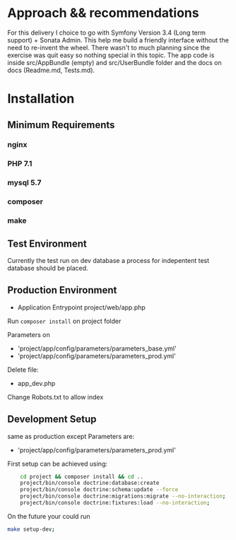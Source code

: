 # Approach && recommendations

For this delivery I choice to go with Symfony Version 3.4 (Long term support) + Sonata Admin. This help me build a friendly interface without the need to re-invent the wheel.
There wasn't to much planning since the exercise was quit easy so nothing special in this topic. The app code is inside src/AppBundle (empty) and src/UserBundle folder and the docs on docs (Readme.md, Tests.md).

# Installation

## Minimum Requirements
### nginx
### PHP 7.1
### mysql 5.7
### composer
### make

## Test Environment
Currently the test run on dev database a process for indepentent test database should be placed.

## Production Environment
- Application Entrypoint
project/web/app.php

Run `composer install` on project folder

Parameters on
- 'project/app/config/parameters/parameters_base.yml'
- 'project/app/config/parameters/parameters_prod.yml'

Delete file:
- app_dev.php

Change Robots.txt to allow index

## Development Setup
same as production except
Parameters are:
- 'project/app/config/parameters/parameters_prod.yml'

First setup can be achieved using:

```bash
    cd project && composer install && cd ..
	project/bin/console doctrine:database:create
	project/bin/console doctrine:schema:update --force
	project/bin/console doctrine:migrations:migrate --no-interaction;
	project/bin/console doctrine:fixtures:load --no-interaction;
```

On the future your could run 

```bash
make setup-dev;
```
